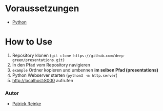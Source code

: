 # Voraussetzungen
* [Python](https://www.python.org/)

# How to Use
1. Repository klonen (`git clone https://github.com/deep-green/presentations.git)`
2. In den Pfad vom Repository navigieren
3. `example` Ordner kopieren und umbennen __im selben Pfad (presentations)__
4. Python Webserver starten (`python3 -m http.server`)
5. [http://localhost:8000]() aufrufen

### Autor
* [Patrick Reinke](https://github.com/reinkepatrick)
